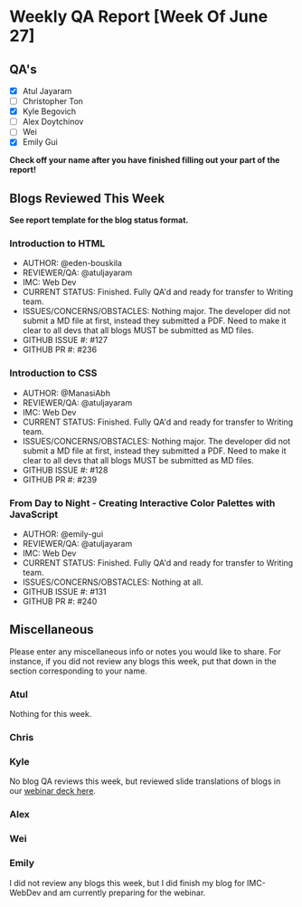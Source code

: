 # Weekly QA Report [Week Of June 27]

## QA's

- [X] Atul Jayaram
- [ ] Christopher Ton
- [X] Kyle Begovich
- [ ] Alex Doytchinov
- [ ] Wei
- [X] Emily Gui

**Check off your name after you have finished filling out your part of the report!**

## Blogs Reviewed This Week 

**See report template for the blog status format.**

### Introduction to HTML

* AUTHOR: @eden-bouskila
* REVIEWER/QA: @atuljayaram
* IMC: Web Dev
* CURRENT STATUS: Finished. Fully QA'd and ready for transfer to Writing team.
* ISSUES/CONCERNS/OBSTACLES: Nothing major. The developer did not submit a MD file at first, instead they submitted a PDF. Need to make it clear to all devs that all blogs MUST be submitted as MD files.
* GITHUB ISSUE #: #127
* GITHUB PR #: #236

### Introduction to CSS

* AUTHOR: @ManasiAbh
* REVIEWER/QA: @atuljayaram
* IMC: Web Dev
* CURRENT STATUS: Finished. Fully QA'd and ready for transfer to Writing team.
* ISSUES/CONCERNS/OBSTACLES: Nothing major. The developer did not submit a MD file at first, instead they submitted a PDF. Need to make it clear to all devs that all blogs MUST be submitted as MD files.
* GITHUB ISSUE #: #128
* GITHUB PR #: #239

### From Day to Night - Creating Interactive Color Palettes with JavaScript

* AUTHOR: @emily-gui
* REVIEWER/QA: @atuljayaram
* IMC: Web Dev
* CURRENT STATUS: Finished. Fully QA'd and ready for transfer to Writing team.
* ISSUES/CONCERNS/OBSTACLES: Nothing at all.
* GITHUB ISSUE #: #131
* GITHUB PR #: #240

## Miscellaneous 
Please enter any miscellaneous info or notes you would like to share. For instance, if you did not review any blogs this week, put that down in the section corresponding to your name.
 
### Atul

Nothing for this week.

### Chris

### Kyle
No blog QA reviews this week, but reviewed slide translations of blogs in our [webinar deck here](https://docs.google.com/presentation/d/1R4i8G-a7iwa0rozi8uWwM9mEvfeek-9vgPZLTtoupGM/edit?usp=sharing).

### Alex

### Wei

### Emily
I did not review any blogs this week, but I did finish my blog for IMC-WebDev and am currently preparing for the webinar.
